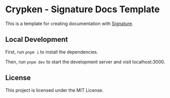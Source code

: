 # Crypken - Signature Docs Template 

This is a template for creating documentation with [Signature](/).

## Local Development

First, run `pnpm i` to install the dependencies.

Then, run `pnpm dev` to start the development server and visit localhost:3000.

## License

This project is licensed under the MIT License.

